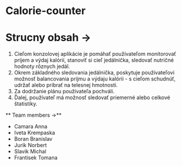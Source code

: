 # Calorie-counter

**<h1> Strucny obsah -> </h1>**
1. Cieľom konzolovej aplikácie je pomáhať používateľom monitorovať príjem a výdaj kalórií, stanoviť si cieľ jedálnička, sledovať nutričné hodnoty rôznych jedál. 
1. Okrem základného sledovania jedálnička, poskytuje používateľovi možnosť balancovania príjmu a výdaju kalórii - s cieľom schudnúť, udržať alebo pribrať na telesnej hmotnosti. 
1. Za dodržanie plánu používateľa pochváli.  
1. Ďalej, používateľ má možnosť sledovať priemerné alebo celkové štatistiky.

** Team members ->**
* Camara Anna
* Iveta Krempaska
* Boran Branislav
* Jurik Norbert
* Slavik Michal
* Frantisek Tomana
